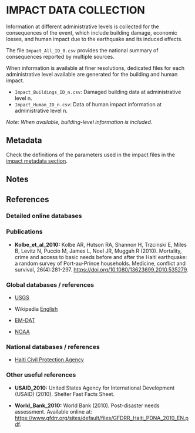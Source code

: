 # IMPACT DATA COLLECTION

Information at different administrative levels is collected for the consequences of the event, 
which include building damage, economic losses, and human impact due to the earthquake and its induced effects.

The file `Impact_All_ID_0.csv` provides the national summary of consequences reported by multiple sources.

When information is available at finer resolutions, dedicated files for each administrative level
available are generated for the building and human impact.

- `Impact_Buildings_ID_n.csv`: Damaged building data at administrative level n.
- `Impact_Human_ID_n.csv`: Data of human impact information at administrative level n.

_Note: When available, building-level information is included._


## Metadata

Check the definitions of the parameters used in the impact files in the [impact metadata section](https://gitlab.openquake.org/risk/ecd/-/blob/main/metadata.md#impact-data).


## Notes


## References


### Detailed online databases


### Publications

- **Kolbe_et_al_2010:** Kolbe AR, Hutson RA, Shannon H, Trzcinski E, Miles B, Levitz N, Puccio M, James L, Noel JR, Muggah R (2010). Mortality, crime and access to basic needs before and after the Haiti earthquake: a random survey of Port-au-Prince households. Medicine, conflict and survival, 26(4):281-297. https://doi.org/10.1080/13623699.2010.535279.


### Global databases / references

- [USGS](https://earthquake.usgs.gov/earthquakes/eventpage/usp000h60h/executive) 

- Wikipedia [English](https://en.wikipedia.org/wiki/2010_Haiti_earthquake)

- [EM-DAT](https://public.emdat.be/data)

- [NOAA](https://www.ngdc.noaa.gov/hazel/view/hazards/earthquake/event-more-info/8732)


### National databases / references

- [Haiti Civil Protection Agency](http://protectioncivilehaiti.net)


### Other useful references

- **USAID_2010:** United States Agency for International Development (USAID) (2010). Shelter Fast Facts Sheet.

- **World_Bank_2010:** World Bank (2010). Post-disaster needs assessment. Available online at: https://www.gfdrr.org/sites/default/files/GFDRR_Haiti_PDNA_2010_EN.pdf.